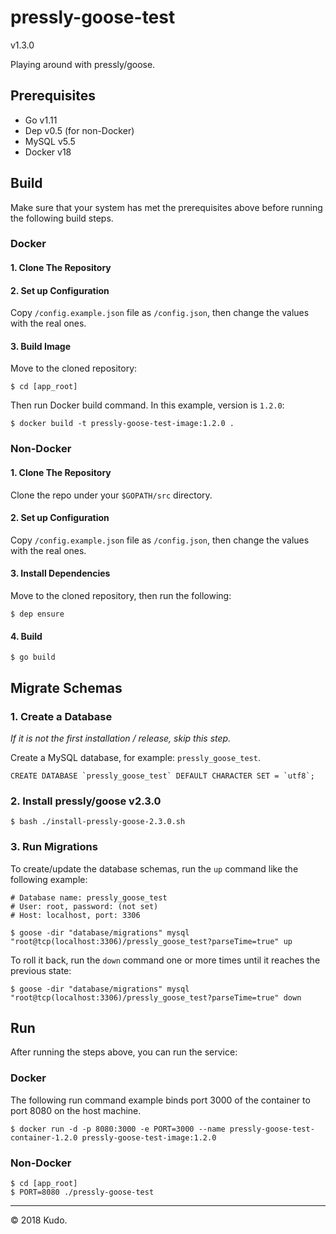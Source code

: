 # pressly-goose-test 
v1.3.0

Playing around with pressly/goose.

## Prerequisites
* Go v1.11
* Dep v0.5 (for non-Docker)
* MySQL v5.5
* Docker v18

## Build

Make sure that your system has met the prerequisites above before running the following build steps.

### Docker

#### 1. Clone The Repository
#### 2. Set up Configuration

Copy `/config.example.json` file as `/config.json`, then change the values with the real ones.
#### 3. Build Image

Move to the cloned repository:

	$ cd [app_root]

Then run Docker build command. In this example, version is `1.2.0`:

	$ docker build -t pressly-goose-test-image:1.2.0 .

### Non-Docker

#### 1. Clone The Repository

Clone the repo under your `$GOPATH/src` directory.

#### 2. Set up Configuration

Copy `/config.example.json` file as `/config.json`, then change the values with the real ones.

#### 3. Install Dependencies

Move to the cloned repository, then run the following:

	$ dep ensure
	
#### 4. Build

	$ go build
	
## Migrate Schemas
	
### 1. Create a Database
*If it is not the first installation / release, skip this step.*

Create a MySQL database, for example: `pressly_goose_test`.

	CREATE DATABASE `pressly_goose_test` DEFAULT CHARACTER SET = `utf8`;

### 2. Install pressly/goose v2.3.0

	$ bash ./install-pressly-goose-2.3.0.sh
	
### 3. Run Migrations

To create/update the database schemas, run the `up` command like the following example:

	# Database name: pressly_goose_test
	# User: root, password: (not set)
	# Host: localhost, port: 3306
	
	$ goose -dir "database/migrations" mysql "root@tcp(localhost:3306)/pressly_goose_test?parseTime=true" up
	
To roll it back, run the `down` command one or more times until it reaches the previous state:

	$ goose -dir "database/migrations" mysql "root@tcp(localhost:3306)/pressly_goose_test?parseTime=true" down

	
## Run

After running the steps above, you can run the service:

### Docker

The following run command example binds port 3000 of the container to port 8080 on the host machine.

	$ docker run -d -p 8080:3000 -e PORT=3000 --name pressly-goose-test-container-1.2.0 pressly-goose-test-image:1.2.0

### Non-Docker

	$ cd [app_root]
	$ PORT=8080 ./pressly-goose-test

***
&copy; 2018 Kudo.